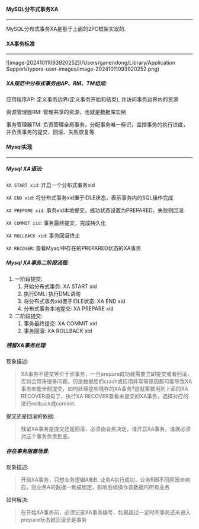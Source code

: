 #### MySQL分布式事务XA

---

MySQL分布式事务XA是基于上面的2PC框架实现的.



#### XA事务标准

---

![image-20241011093920252](/Users/ganendong/Library/Application Support/typora-user-images/image-20241011093920252.png)

##### XA规范中分布式事务由AP、RM、TM组成:

应用程序AP: 定义事务边界(定义事务开始和结束), 并访问事务边界内的资源

资源管理器RM: 管理共享的资源，也就是数据库实例

事务管理器TM: 负责管理全局事务，分配事务唯一标识，监控事务的执行进度，并负责事务的提交、回滚、失败恢复等



#### Mysql实现

---

##### Mysql XA语法:

`XA START xid`: 开启一个分布式事务xid

`XA END xid`: 将分布式事务xid置于IDLE状态，表示事务内的SQL操作完成

`XA PREPARE xid`: 事务xid本地提交，成功状态设置为PREPARED，失败则回滚

`XA COMMIT xid`: 事务最终提交，完成持久化

`XA ROLLBACK xid`: 事务回滚终止

`XA RECOVER`: 查看Mysql中存在的PREPARED状态的XA事务

##### Mysql XA事务二阶段流程:

1. 一阶段提交:
   1. 开始分布式事务: XA START xid
   2. 执行DML: 执行DML语句
   3. 将分布式事务xid置于IDLE状态: XA END xid
   4. 分布式事务本地提交: XA PREPARE xid
2. 二阶段提交:
   1. 事务最终提交: XA COMMIT xid
   2. 事务回滚: XA ROLLBACK xid

##### 残留XA事务处理:

现象描述:

>  XA事务不提交等价于长事务，一旦prepare成功就需要立即提交或者回滚，否则会带来很多问题。但是数据库的crash或应用异常等原因都可能导致XA事务未能全部提交，如何处理这些残存的XA事务?这就需要用到上面的XA RECOVER语句了，执行XA RECOVER查看未提交的XA事务，选择对应的进行rollback或commit.

提交还是回滚的依据:

>  残留XA事务是提交还是回滚，必须由业务决定，谁开启XA事务，谁就必须对这个事务负责到底。

##### 存在事务阻塞场景:

现象描述:

> 开启XA事务，只想业务逻辑A和B, 业务A执行成功，业务B因不同原因未响应，则业务A的数据一致被锁定，影响后续操作该数据的所有业务

如何解决:

> 在开始XA事务前，必须记录XA事务编号，如果超过一定时间事务还未进入prepare状态就回滚全是事务























































